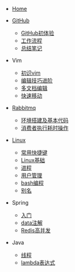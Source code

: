 * [Home](/) 
* [GitHub](./GitHub教程)
  * [GitHub初体验](./GitHub教程/github初体验.md)
  * [工作流程](./GitHub教程/工作流程.md)
  * [总结笔记](./GitHub教程/总结笔记.md)
* Vim
  * [初识vim](./Vim/初识vim.md)
  * [编辑技巧进阶](./Vim/编辑技巧进阶.md)
  * [多文档编辑](./Vim/多文档编辑.md)
  * [快速移动](./Vim/快速移动.md)
* [Rabbitmq](./RabbitMQ)
  * [环境搭建及基本代码](./RabbitMQ/环境搭建及基础示例.md)
  * [消费者执行耗时操作](./RabbitMQ/模拟消费者执行耗时操作.md)
* [Linux](./Linux/)
  * [常用快捷键](./Linux/提高工作效率的快捷键.md)
  * [Linux基础](./Linux/Linux基础.md)
  * [进程](./Linux/进程相关.md)
  * [用户管理](./Linux/用户管理.md)
  * [bash编程](./Linux/bash编程/bash脚本.md)
  * [别名](./Linux/别名.md)
* Spring
  * [入门](./Spring/1-基础入门.md)
  * [data注解](./Spring/2-给Data添加注解.md)
  * [Redis高并发](./Spring/Redis高并发+分布式.md)

* Java
  * [线程](./简单笔记/java线程/java线程.md)
  * [lambda表达式](./简单笔记/java线程/lambda.md)